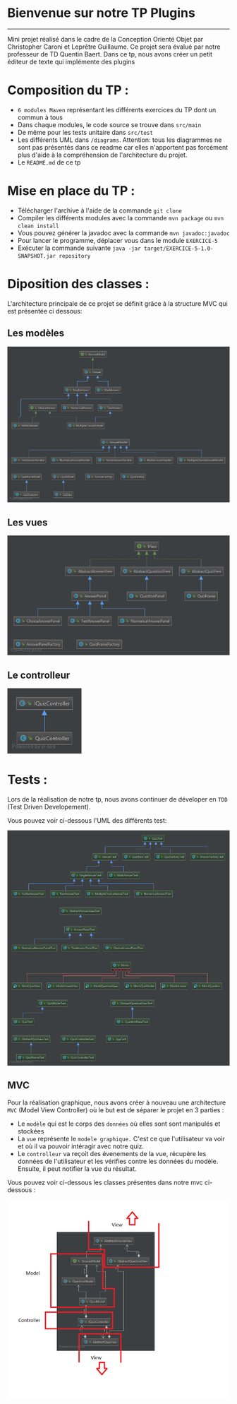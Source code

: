 Bienvenue sur notre TP Plugins
===================



----------
<p>Mini projet réalisé dans le cadre de la Conception Orienté Objet par Christopher Caroni et Leprêtre Guillaume. Ce projet sera évalué par notre professeur de TD Quentin Baert. Dans ce tp, nous avons créer un petit éditeur de texte qui implémente des plugins</p>

# Composition du TP :

- `6 modules Maven` représentant les différents exercices du TP dont un commun à tous
- Dans chaque modules, le code source se trouve dans `src/main`
- De même pour les tests unitaire dans `src/test`
- Les différents UML dans `/diagrams`. Attention: tous les diagrammes ne sont pas présentés dans ce readme car elles n'apportent pas forcément
plus d'aide à la compréhension de l'architecture du projet.
- Le `README.md` de ce tp

# Mise en place du TP :

- Télécharger l'archive à l'aide de la commande `git clone`
- Compiler les différents modules avec la commande `mvn package` ou `mvn clean install`
- Vous pouvez générer la javadoc avec la commande `mvn javadoc:javadoc`
- Pour lancer le programme, déplacer vous dans le module `EXERCICE-5`
- Exécuter la commande suivante `java -jar target/EXERCICE-5-1.0-SNAPSHOT.jar repository`

# Diposition des classes :

L'architecture principale de ce projet se définit grâce à la structure MVC qui est présentée ci dessous:
## Les modèles
![image](diagrams/model.png)

## Les vues
![image](diagrams/gui.png)

## Le controlleur
![image](diagrams/controller.png)



# Tests :

Lors de la réalisation de notre tp, nous avons continuer de déveloper en `TDD` (Test Driven Developement).

Vous pouvez voir ci-dessous l'UML des différents test: 


![image](diagrams/tests.png)

## MVC

Pour la réalisation graphique, nous avons créer à nouveau une architecture `MVC` (Model View Controller) où le but est de séparer le projet en 3 parties :

- Le `modèle` qui est le corps des `données` où elles sont sont manipulés et stockées
- La `vue` représente le `modele graphique.` C'est ce que l'utilisateur va voir et où il va pouvoir intéragir avec notre quiz.
- Le `controlleur` va reçoit des évenements de la vue, récupère les données de l'utilisateur et les vérifies contre les données du modèle. Ensuite, il peut notifier la vue du résultat.

Vous pouvez voir ci-dessous les classes présentes dans notre mvc ci-dessous :


![image](diagrams/mvc_illustration.png)